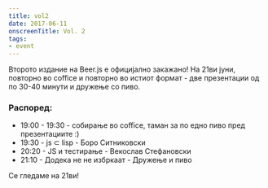 ```yaml
---
title: vol2
date: 2017-06-11
onscreenTitle: Vol. 2
tags:
- event
---
```


Второто издание на Beer.js е официјално закажано! На 21ви јуни, повторно во coffice и повторно во истиот формат - две презентации од по 30-40 минути и дружење со пиво. 

### Распоред:

* 19:00 - 19:30 - собирање во coffice, таман за по едно пиво пред презeнтациите :)
* 19:30 - js ⊂ lisp - Боро Ситниковски
* 20:20 - JS и тестирање - Векослав Стефановски 
* 21:10 - Додека не не избркаат - Дружење и пиво

Се гледаме на 21ви!

